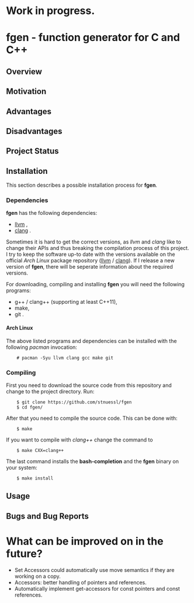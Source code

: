 # Work in progress.

# fgen - function generator for C and C++

## Overview

## Motivation

## Advantages

## Disadvantages

## Project Status

## Installation

This section describes a possible installation process for __fgen__. 

### Dependencies

__fgen__ has the following dependencies:

* [llvm](http://llvm.org/) ,
* [clang](http://clang.llvm.org/) .

Sometimes it is hard to get the correct versions, as _llvm_ and _clang_
like to change their APIs and thus breaking the compilation process of this
project. I try to keep the software up-to date with the versions available on 
the official _Arch Linux_ package repository 
([llvm](https://www.archlinux.org/packages/extra/x86_64/llvm/) / 
[clang](https://www.archlinux.org/packages/extra/x86_64/clang/)).
If I release a new version of __fgen__, there will be seperate information
about the required versions.

For downloading, compiling and installing __fgen__ you will need the following
programs:

* g++ / clang++ (supporting at least C++11),
* make,
* git .

#### Arch Linux

The above listed programs and dependencies can be installed with the 
following _pacman_ invocation:

```
    # pacman -Syu llvm clang gcc make git
```

### Compiling

First you need to download the source code from this repository and 
change to the project directory. Run:
```
    $ git clone https://github.com/stnuessl/fgen
    $ cd fgen/
```
After that you need to compile the source code. This can be done with:
```
    $ make
```
If you want to compile with _clang++_ change the command to
```
    $ make CXX=clang++
```

The last command installs the __bash-completion__ and the __fgen__ binary on your
system:
```
    $ make install
```


## Usage

## Bugs and Bug Reports

# What can be improved on in the future?

* Set Accessors could automatically use move semantics if they are working on a copy.
* Accessors: better handling of pointers and references.
* Automatically implement get-accessors for const pointers and const references.
